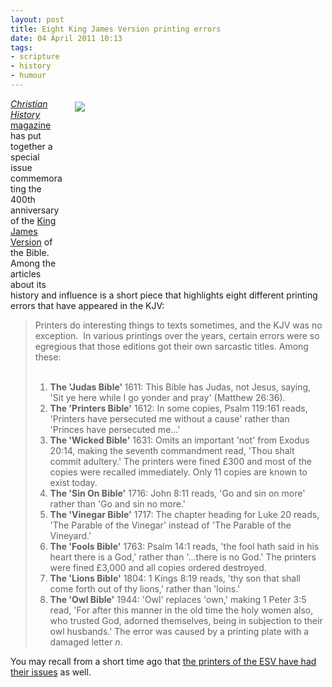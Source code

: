 ```yaml
---
layout: post
title: Eight King James Version printing errors
date: 04 April 2011 10:13
tags:
- scripture
- history
- humour
---
```

<div style="float: right; margin: 5px 1px 0px 20px; width: 400px; height: 290px;"><img src="https://dl.dropbox.com/u/3897986/Jake%20Blog%20Images/KJV.jpg" /></div>
<p><a href="http://www.christianhistorymagazine.org/"><em>Christian History</em> magazine</a> has put together a special issue commemorating the 400th anniversary of the <a href="http://en.wikipedia.org/wiki/Authorized_King_James_Version">King James Version</a> of the Bible. Among the articles about its history and influence is a short piece that highlights eight different printing errors that have appeared in the KJV:</p>
<blockquote>
Printers do interesting things to texts sometimes, and the KJV was no exception.  In various printings over the years, certain errors were so egregious that those editions got their own sarcastic titles. Among these:<br><br>
<ol>
<li><strong>The 'Judas Bible' </strong>1611: This Bible has Judas, not Jesus, saying, 'Sit ye here while I go yonder and pray' (Matthew 26:36).</li>
<li><strong>The 'Printers Bible'</strong> 1612: In some copies, Psalm 119:161 reads, 'Printers have persecuted me without a cause' rather than 'Princes have persecuted me...'</li>
<li><strong>The 'Wicked Bible'</strong> 1631: Omits an important 'not' from Exodus 20:14, making the seventh commandment read, 'Thou shalt commit adultery.' The printers were fined £300 and most of the copies were recalled immediately. Only 11 copies are known to exist today.</li>
<li><strong>The 'Sin On Bible'</strong> 1716: John 8:11 reads, 'Go and sin on more' rather than 'Go and sin no more.'</li>
<li><strong>The 'Vinegar Bible'</strong> 1717: The chapter heading for Luke 20 reads, 'The Parable of the Vinegar' instead of 'The Parable of the Vineyard.'</li>
<li><strong>The 'Fools Bible'</strong> 1763: Psalm 14:1 reads, 'the fool hath said in his heart there is a God,' rather than '...there is no God.' The printers were fined £3,000 and all copies ordered destroyed.</li>
<li><strong>The 'Lions Bible'</strong> 1804: 1 Kings 8:19 reads, 'thy son that shall come forth out of thy lions,' rather than 'loins.'</li>
<li><strong>The 'Owl Bible'</strong> 1944: 'Owl' replaces 'own,' making 1 Peter 3:5 read, 'For after this manner in the old time the holy women also, who trusted God, adorned themselves, being in subjection to their owl husbands.' The error was caused by a printing plate with a damaged letter <em>n</em>.</li>
</ol>
</blockquote>

You may recall from a short time ago that <a href="http://blog.jakebelder.com/post/could-you-say-that-again-jesus">the printers of the ESV have had their issues</a> as well.
